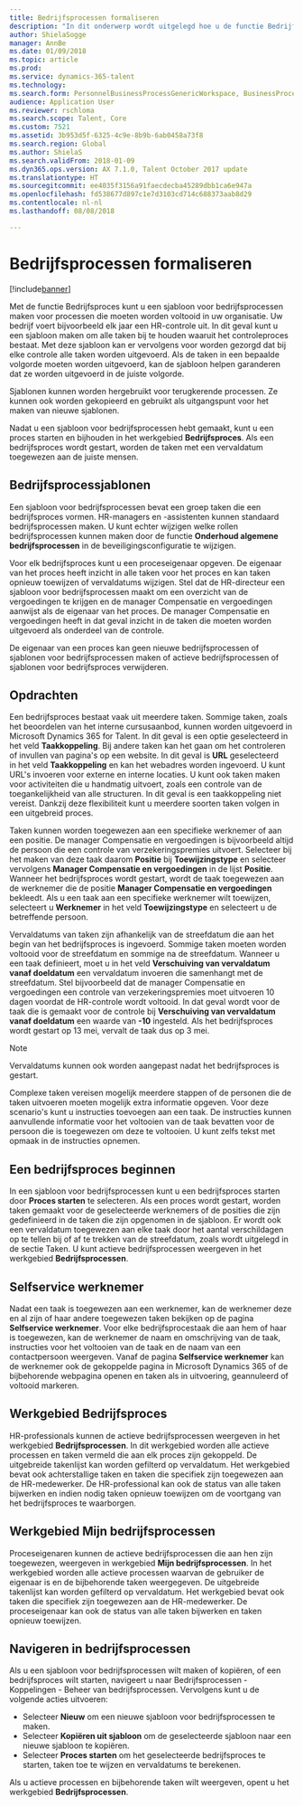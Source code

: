 ```yaml
---
title: Bedrijfsprocessen formaliseren
description: "In dit onderwerp wordt uitgelegd hoe u de functie Bedrijfsproces kunt gebruiken om een sjabloon voor bedrijfsprocessen te maken voor processen die moeten worden voltooid in uw organisatie."
author: ShielaSogge
manager: AnnBe
ms.date: 01/09/2018
ms.topic: article
ms.prod: 
ms.service: dynamics-365-talent
ms.technology: 
ms.search.form: PersonnelBusinessProcessGenericWorkspace, BusinessProcessGenericTemplateListpage, BusinessProcessGenericMyTemplates, BusinessProcessGroupAssignment
audience: Application User
ms.reviewer: rschloma
ms.search.scope: Talent, Core
ms.custom: 7521
ms.assetid: 3b953d5f-6325-4c9e-8b9b-6ab0458a73f8
ms.search.region: Global
ms.author: ShielaS
ms.search.validFrom: 2018-01-09
ms.dyn365.ops.version: AX 7.1.0, Talent October 2017 update
ms.translationtype: HT
ms.sourcegitcommit: ee4035f3156a91faecdecba45289dbb1ca6e947a
ms.openlocfilehash: fd538677d897c1e7d3103cd714c688373aab8d29
ms.contentlocale: nl-nl
ms.lasthandoff: 08/08/2018

---
```

# <a name="formalize-business-processes"></a>Bedrijfsprocessen formaliseren

[!include[banner](includes/banner.md)]

Met de functie Bedrijfsproces kunt u een sjabloon voor bedrijfsprocessen maken voor processen die moeten worden voltooid in uw organisatie. Uw bedrijf voert bijvoorbeeld elk jaar een HR-controle uit. In dit geval kunt u een sjabloon maken om alle taken bij te houden waaruit het controleproces bestaat. Met deze sjabloon kan er vervolgens voor worden gezorgd dat bij elke controle alle taken worden uitgevoerd. Als de taken in een bepaalde volgorde moeten worden uitgevoerd, kan de sjabloon helpen garanderen dat ze worden uitgevoerd in de juiste volgorde.

Sjablonen kunnen worden hergebruikt voor terugkerende processen. Ze kunnen ook worden gekopieerd en gebruikt als uitgangspunt voor het maken van nieuwe sjablonen.

Nadat u een sjabloon voor bedrijfsprocessen hebt gemaakt, kunt u een proces starten en bijhouden in het werkgebied **Bedrijfsproces**. Als een bedrijfsproces wordt gestart, worden de taken met een vervaldatum toegewezen aan de juiste mensen.

## <a name="business-process-templates"></a>Bedrijfsprocessjablonen
Een sjabloon voor bedrijfsprocessen bevat een groep taken die een bedrijfsproces vormen. HR-managers en -assistenten kunnen standaard bedrijfsprocessen maken. U kunt echter wijzigen welke rollen bedrijfsprocessen kunnen maken door de functie **Onderhoud algemene bedrijfsprocessen** in de beveiligingsconfiguratie te wijzigen.

Voor elk bedrijfsproces kunt u een proceseigenaar opgeven. De eigenaar van het proces heeft inzicht in alle taken voor het proces en kan taken opnieuw toewijzen of vervaldatums wijzigen. Stel dat de HR-directeur een sjabloon voor bedrijfsprocessen maakt om een overzicht van de vergoedingen te krijgen en de manager Compensatie en vergoedingen aanwijst als de eigenaar van het proces. De manager Compensatie en vergoedingen heeft in dat geval inzicht in de taken die moeten worden uitgevoerd als onderdeel van de controle.

De eigenaar van een proces kan geen nieuwe bedrijfsprocessen of sjablonen voor bedrijfsprocessen maken of actieve bedrijfsprocessen of sjablonen voor bedrijfsproces verwijderen.

## <a name="tasks"></a>Opdrachten
Een bedrijfsproces bestaat vaak uit meerdere taken. Sommige taken, zoals het beoordelen van het interne cursusaanbod, kunnen worden uitgevoerd in Microsoft Dynamics 365 for Talent. In dit geval is een optie geselecteerd in het veld **Taakkoppeling**. Bij andere taken kan het gaan om het controleren of invullen van pagina's op een website. In dit geval is **URL** geselecteerd in het veld **Taakkoppeling** en kan het webadres worden ingevoerd. U kunt URL's invoeren voor externe en interne locaties. U kunt ook taken maken voor activiteiten die u handmatig uitvoert, zoals een controle van de toegankelijkheid van alle structuren. In dit geval is een taakkoppeling niet vereist. Dankzij deze flexibiliteit kunt u meerdere soorten taken volgen in een uitgebreid proces.

Taken kunnen worden toegewezen aan een specifieke werknemer of aan een positie. De manager Compensatie en vergoedingen is bijvoorbeeld altijd de persoon die een controle van verzekeringspremies uitvoert. Selecteer bij het maken van deze taak daarom **Positie** bij **Toewijzingstype** en selecteer vervolgens **Manager Compensatie en vergoedingen** in de lijst **Positie**. Wanneer het bedrijfsproces wordt gestart, wordt de taak toegewezen aan de werknemer die de positie **Manager Compensatie en vergoedingen** bekleedt. Als u een taak aan een specifieke werknemer wilt toewijzen, selecteert u **Werknemer** in het veld **Toewijzingstype** en selecteert u de betreffende persoon.

Vervaldatums van taken zijn afhankelijk van de streefdatum die aan het begin van het bedrijfsproces is ingevoerd. Sommige taken moeten worden voltooid voor de streefdatum en sommige na de streefdatum. Wanneer u een taak definieert, moet u in het veld **Verschuiving van vervaldatum vanaf doeldatum** een vervaldatum invoeren die samenhangt met de streefdatum. Stel bijvoorbeeld dat de manager Compensatie en vergoedingen een controle van verzekeringspremies moet uitvoeren 10 dagen voordat de HR-controle wordt voltooid. In dat geval wordt voor de taak die is gemaakt voor de controle bij **Verschuiving van vervaldatum vanaf doeldatum** een waarde van **-10** ingesteld. Als het bedrijfsproces wordt gestart op 13 mei, vervalt de taak dus op 3 mei.

> [!NOTE]
> Vervaldatums kunnen ook worden aangepast nadat het bedrijfsproces is gestart.

Complexe taken vereisen mogelijk meerdere stappen of de personen die de taken uitvoeren moeten mogelijk extra informatie opgeven. Voor deze scenario's kunt u instructies toevoegen aan een taak. De instructies kunnen aanvullende informatie voor het voltooien van de taak bevatten voor de persoon die is toegewezen om deze te voltooien. U kunt zelfs tekst met opmaak in de instructies opnemen.

## <a name="starting-a-business-process"></a>Een bedrijfsproces beginnen
In een sjabloon voor bedrijfsprocessen kunt u een bedrijfsproces starten door **Proces starten** te selecteren. Als een proces wordt gestart, worden taken gemaakt voor de geselecteerde werknemers of de posities die zijn gedefinieerd in de taken die zijn opgenomen in de sjabloon. Er wordt ook een vervaldatum toegewezen aan elke taak door het aantal verschildagen op te tellen bij of af te trekken van de streefdatum, zoals wordt uitgelegd in de sectie Taken. U kunt actieve bedrijfsprocessen weergeven in het werkgebied **Bedrijfsprocessen**.

## <a name="employee-self-service"></a>Selfservice werknemer
Nadat een taak is toegewezen aan een werknemer, kan de werknemer deze en al zijn of haar andere toegewezen taken bekijken op de pagina **Selfservice werknemer**. Voor elke bedrijfsprocestaak die aan hem of haar is toegewezen, kan de werknemer de naam en omschrijving van de taak, instructies voor het voltooien van de taak en de naam van een contactpersoon weergeven. Vanaf de pagina **Selfservice werknemer** kan de werknemer ook de gekoppelde pagina in Microsoft Dynamics 365 of de bijbehorende webpagina openen en taken als in uitvoering, geannuleerd of voltooid markeren.

## <a name="business-process-workspace"></a>Werkgebied Bedrijfsproces
HR-professionals kunnen de actieve bedrijfsprocessen weergeven in het werkgebied **Bedrijfsprocessen**. In dit werkgebied worden alle actieve processen en taken vermeld die aan elk proces zijn gekoppeld. De uitgebreide takenlijst kan worden gefilterd op vervaldatum. Het werkgebied bevat ook achterstallige taken en taken die specifiek zijn toegewezen aan de HR-medewerker. De HR-professional kan ook de status van alle taken bijwerken en indien nodig taken opnieuw toewijzen om de voortgang van het bedrijfsproces te waarborgen.

## <a name="my-business-processes-workspace"></a>Werkgebied Mijn bedrijfsprocessen
Proceseigenaren kunnen de actieve bedrijfsprocessen die aan hen zijn toegewezen, weergeven in werkgebied **Mijn bedrijfsprocessen**. In het werkgebied worden alle actieve processen waarvan de gebruiker de eigenaar is en de bijbehorende taken weergegeven. De uitgebreide takenlijst kan worden gefilterd op vervaldatum. Het werkgebied bevat ook taken die specifiek zijn toegewezen aan de HR-medewerker. De proceseigenaar kan ook de status van alle taken bijwerken en taken opnieuw toewijzen.

## <a name="navigating-business-processes"></a>Navigeren in bedrijfsprocessen
Als u een sjabloon voor bedrijfsprocessen wilt maken of kopiëren, of een bedrijfsproces wilt starten, navigeert u naar Bedrijfsprocessen - Koppelingen - Beheer van bedrijfsprocessen. Vervolgens kunt u de volgende acties uitvoeren:

- Selecteer **Nieuw** om een nieuwe sjabloon voor bedrijfsprocessen te maken.
- Selecteer **Kopiëren uit sjabloon** om de geselecteerde sjabloon naar een nieuwe sjabloon te kopiëren.
- Selecteer **Proces starten** om het geselecteerde bedrijfsproces te starten, taken toe te wijzen en vervaldatums te berekenen.

Als u actieve processen en bijbehorende taken wilt weergeven, opent u het werkgebied **Bedrijfsprocessen**.


